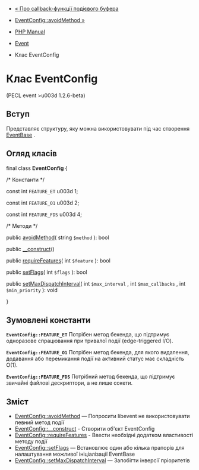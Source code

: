- [« Про callback-функції подієвого буфера](eventbufferevent.about.callbacks.md)
- [EventConfig::avoidMethod »](eventconfig.avoidmethod.md)

- [PHP Manual](index.md)
- [Event](book.event.md)
- Клас EventConfig

# Клас EventConfig

(PECL event \>u003d 1.2.6-beta)

## Вступ

Представляє структуру, яку можна використовувати під час створення
[EventBase](class.eventbase.md) .

## Огляд класів

final class **EventConfig** {

/\* Константи \*/

const int `FEATURE_ET` u003d 1;

const int `FEATURE_O1` u003d 2;

const int `FEATURE_FDS` u003d 4;

/\* Методи \*/

public [avoidMethod](eventconfig.avoidmethod.md)( string `$method` ):
bool

public [\_\_construct](eventconfig.construct.md)()

public [requireFeatures](eventconfig.requirefeatures.md)( int
`$feature` ): bool

public [setFlags](eventconfig.setflags.md)( int `$flags` ): bool

public
[setMaxDispatchInterval](eventconfig.setmaxdispatchinterval.md)( int
`$max_interval` , int `$max_callbacks` , int `$min_priority` ): void

}

## Зумовлені константи

**`EventConfig::FEATURE_ET`**
Потрібен метод бекенда, що підтримує одноразове спрацювання при
тривалої події (edge-triggered I/O).

**`EventConfig::FEATURE_O1`**
Потрібен метод бекенда, для якого видалення, додавання або
перемикання події на активний статус має складність O(1).

**`EventConfig::FEATURE_FDS`**
Потрібний метод бекенда, що підтримує звичайні файлові дескриптори, а
не лише сокети.

## Зміст

- [EventConfig::avoidMethod](eventconfig.avoidmethod.md) — Попросити
libevent не використовувати певний метод події
- [EventConfig::\_\_construct](eventconfig.construct.md) - Створити
об'єкт EventConfig
- [EventConfig::requireFeatures](eventconfig.requirefeatures.md) -
Ввести необхідні додатком властивості методу події
- [EventConfig::setFlags](eventconfig.setflags.md) — Встановлює
один або кілька прапорів для налаштування можливої ініціалізації
EventBase
- [EventConfig::setMaxDispatchInterval](eventconfig.setmaxdispatchinterval.md)
— Запобігти інверсії пріоритетів

